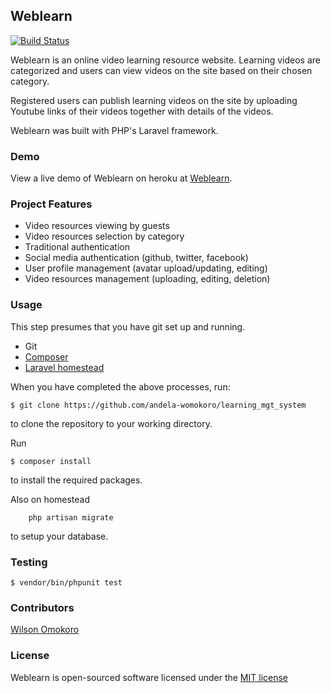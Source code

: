 ## Weblearn

[![Build Status](https://travis-ci.org/andela-womokoro/learning_mgt_system.svg)](https://travis-ci.org/andela-womokoro/learning_mgt_system)

Weblearn is an online video learning resource website. Learning videos are categorized and users can view videos on the site based on their chosen category.

Registered users can publish learning videos on the site by uploading Youtube links of their videos together with details of the videos.

Weblearn was built with PHP's Laravel framework.

### <a name="demo"></a>Demo
View a live demo of Weblearn on heroku at [Weblearn](https://weblearn.herokuapp.com/).

### Project Features
- Video resources viewing by guests
- Video resources selection by category
- Traditional authentication
- Social media authentication (github, twitter, facebook)
- User profile management (avatar upload/updating, editing)
- Video resources management (uploading, editing, deletion)

### Usage
This step presumes that you have git set up and running.

- Git
- [Composer](https://getcomposer.org/doc/00-intro.md)
- [Laravel homestead](http://laravel.com/docs/5.1/homestead)

When you have completed the above processes, run:

```
$ git clone https://github.com/andela-womokoro/learning_mgt_system
`````
to clone the repository to your working directory.

Run

```
$ composer install
```
to install the required packages.

Also on homestead
```
    php artisan migrate
```
to setup your database.


### Testing
```
$ vendor/bin/phpunit test
```

### Contributors

[Wilson Omokoro](https://github.com/andela-womokoro)

### License

Weblearn is open-sourced software licensed under the [MIT license](http://opensource.org/licenses/MIT)
